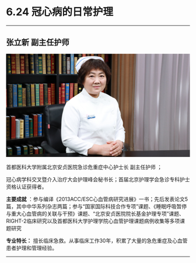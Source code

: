 # 6.24 冠心病的日常护理

---

## 张立新 副主任护师

![1679375069638](image/c06_024/1679375069638.png)

首都医科大学附属北京安贞医院急诊危重症中心护士长 副主任护师 ；

冠心病学科交叉暨介入治疗大会护理峰会秘书长；首届北京护理学会急诊专科护士资格认证获得者。

**主要成就** ：参与编译《2013ACC/ESC心血管病研究进展》一书；先后发表论文5篇，其中中华系列杂志两篇；参与“国家国际科技合作专项”课题、《睡眠呼吸暂停与重大心血管病的关联与干预》课题、“北京安贞医院院长基金护理专项”课题、RIGHT-2临床研究以及首都医科大学护理学院心血管护理课题病例收集等多项课题研究

**专业特长：** 擅长临床急救。从事临床工作30年，积累了大量的急危重症及心血管患者护理和管理经验。

---
